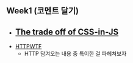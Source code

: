 ## Week1 (코멘트 달기)

- [The trade off of CSS-in-JS](https://www.freecodecamp.org/news/the-tradeoffs-of-css-in-js-bee5cf926fdb/)
  - 
- [HTTPWTF](https://httptoolkit.tech/blog/http-wtf/)
  - HTTP 담겨오는 내용 중 특이한 걸 파헤쳐보자


